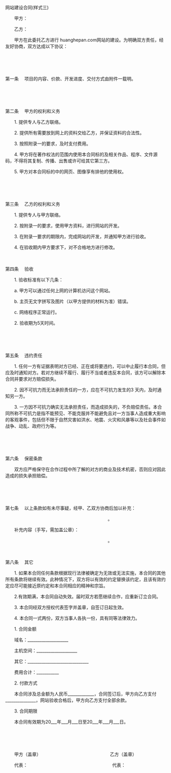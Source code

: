 



网站建设合同(样式三)



 

　　甲方：

　　乙方：　　

　　甲方在此委托乙方进行 huanghepan.com网站的建设。为明确双方责任，经友好协商，双方达成以下协议：

　　

　　

第一条
　项目的内容、价款、开发进度、交付方式由附件一载明。

　　

　　

第二条
　甲方的权利和义务

　　1. 提供专人与乙方联络。

　　2. 提供所有需要放到网上的资料交给乙方，并保证资料的合法性。

　　3. 按照附录一的要求，及时支付费用。

　　4. 甲方将在著作权法的范围内使用本合同标的及相关作品、程序、文件源码，不得将其复制、传播、出售或许可给其它第三方。

　　5. 甲方对本合同标的中的网页、图像享有排他的使用权。

　　

　　

第三条
　乙方的权利和义务

　　1. 提供专人与甲方联络。

　　2. 按附录一的要求，使用甲方资料，进行网站的开发。

　　3. 在附录一要求的期限内，完成网站的开发，并通知甲方进行验收。

　　4. 在验收期内甲方要求下，对不合格地方进行修改。

　　

第四条
　验收

　　1. 验收标准有以下几条：

　　a. 甲方可以通过任何上网的计算机访问这个网站。

　　b. 主页无文字拼写及图片（以甲方提供的材料为准）错误。

　　c. 网络程序正常运行。

　　2. 验收期为5天时间。

　　

　　

第五条
　违约责任

　　1. 任何一方有证据表明对方已经、正在或将要违约，可以中止履行本合同，但应及时通知对方。若对方继续不履行、履行不当或者违反本合同，该方可以解除本合同并要求对方赔偿损失。

　　2. 因不可抗力而无法承担责任的一方，应在不可抗力发生的3 天内，及时通知另一方。

　　3. 一方因不可抗力确实无法承担责任，而造成损失的，不负赔偿责任。本合同所称不可抗力是指不能预见、不能克服并不能避免且对一方当事人造成重大影响的客观事件，包括但不限于自然灾害如洪水、地震、火灾和风暴等以及社会事件如战争、动乱、政府行为等。

　　

　　

第六条
　保密条款

　　双方应严格保守在合作过程中所了解的对方的商业及技术机密，否则应对因此造成的损失承担赔偿。

　　

　　

第七条
　以上条款如有未尽事疑，经甲、乙双方协商后加以补充：

　　　　　　　　　　　　　　　　　　　　　　　。

　　补充内容（手写，需加盖公章）：

　　　　　　　　　　　　　　　　　　　　　　　。

　　

第八条
　其它

　　1. 如果本合同任何条款根据现行法律被确定为无效或无法实施，本合同的其他所有条款将继续有效。此种情况下，双方将以有效的约定替换该约定，且该有效约定应尽可能接近原约定和本合同相应的精神和宗旨。

　　2.有效期满，本合同自动失效。届时双方若愿继续合作，应重新订立合同。

　　3. 本合同经双方授权代表签字并盖章，自签订日起生效。

　　4. 本合同一式两份，双方当事人各执一份，具有同等法律效力。　　

　　1. 合同金额

　　域名：____________________

　　主机空间：____________________

　　其它：______________________________　　

　　费用合计：___________

　　2. 付款方式

　　本合同涉及总金额为人民币_____________，合同签订后，甲方向乙方支付_______________，网站验收合格后，甲方向乙方支付全部余款。

　　3. 合同期限

　　本合同有效期为20___年___月___日至20___年___月___日。　　

　　

　　

　　甲方（盖章）　　　　　　　　　　　　　　　　乙方（盖章）

　　代表：　　　　　　　　　　　　　　　　　　　代表：
